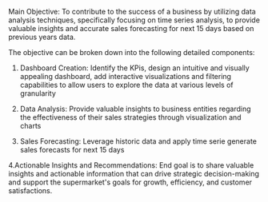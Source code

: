 Main Objective:
To contribute to the success of a business by utilizing data analysis techniques, specifically focusing on time series analysis, to provide valuable insights and accurate sales forecasting for next 15 days based on previous years data.

The objective can be broken down into the following detailed components:

1. Dashboard Creation:
Identify the KPis, design an intuitive and visually appealing dashboard, add interactive visualizations and filtering capabilities to allow users to explore the data at various levels of granularity

2. Data Analysis:
Provide valuable insights to business entities regarding the effectiveness of their sales strategies through visualization and charts

3. Sales Forecasting:
Leverage historic data and apply time serie generate sales forecasts for next 15 days

4.Actionable Insights and Recommendations: 
End goal is to share valuable insights and actionable information that can drive strategic decision-making and support the supermarket's goals for growth, efficiency, and customer satisfactions.

